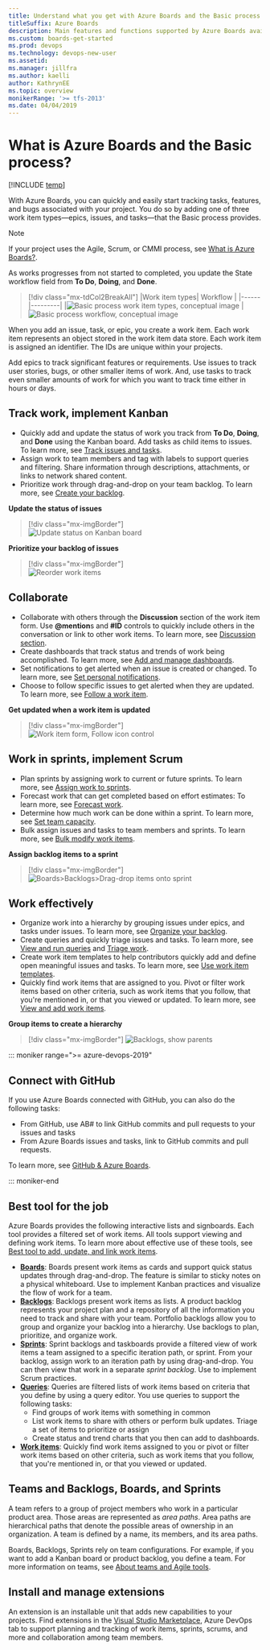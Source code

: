 ```yaml
---
title: Understand what you get with Azure Boards and the Basic process  
titleSuffix: Azure Boards
description: Main features and functions supported by Azure Boards available from Azure DevOps Services and Team Foundation Server (TFS) 
ms.custom: boards-get-started
ms.prod: devops
ms.technology: devops-new-user
ms.assetid:  
ms.manager: jillfra
ms.author: kaelli
author: KathrynEE
ms.topic: overview
monikerRange: '>= tfs-2013'
ms.date: 04/04/2019
---
```


# What is Azure Boards and the Basic process?

[!INCLUDE [temp](../_shared/version-vsts-only.md)]

With Azure Boards, you can quickly and easily start tracking tasks, features, and bugs associated with your project. You do so by adding one of three work item types&mdash;epics, issues, and tasks&mdash;that the Basic process provides. 

> [!NOTE]  
> If your project uses the Agile, Scrum, or CMMI process, see [What is Azure Boards?](what-is-azure-boards.md).  

As works progresses from not started to completed, you update the State workflow field from **To Do**, **Doing**, and **Done**.

> [!div class="mx-tdCol2BreakAll"]
> |Work item types| Workflow |
> |------|---------|
> |![Basic process work item types, conceptual image](_img/track-issues/basic-process-epics-issues-tasks.png) | ![Basic process workflow, conceptual image](_img/track-issues/basic-process-workflow.png) 

When you add an issue, task, or epic, you create a work item. Each work item represents an object stored in the work item data store. Each work item is assigned an identifier. The IDs are unique within your projects.

Add epics to track significant features or requirements. Use issues to track user stories, bugs, or other smaller items of work. And, use tasks to track even smaller amounts of work for which you want to track time either in hours or days.




## Track work, implement Kanban

- Quickly add and update the status of work you track from **To Do**, **Doing**, and **Done** using the Kanban board. Add tasks as child items to issues. To learn more, see [Track issues and tasks](track-issues-tasks.md).  
- Assign work to team members and tag with labels to support queries and filtering. Share information through descriptions, attachments, or links to network shared content.  
- Prioritize work through drag-and-drop on your team backlog. To learn more, see [Create your backlog](../backlogs/create-your-backlog.md).

**Update the status of issues**
> [!div class="mx-imgBorder"]  
> ![Update status on Kanban board](_img/track-issues/update-status.png)  

**Prioritize your backlog of issues**
> [!div class="mx-imgBorder"]  
> ![Reorder work items](_img/about-boards/reorder-backlog.png)  

## Collaborate

- Collaborate with others through the **Discussion** section of the work item form. Use <strong>@mention</strong>s and **#ID** controls to quickly include others in the conversation or link to other work items. To learn more, see [Discussion section](track-issues-tasks.md#discussion).  
- Create dashboards that track status and trends of work being accomplished. To learn more, see [Add and manage dashboards](../../report/dashboards/dashboards.md).  
- Set notifications to get alerted when an issue is created or changed. To learn more, see [Set personal notifications](../../notifications/howto-manage-personal-notifications.md).  
- Choose to follow specific issues to get alerted when they are updated. To learn more, see [Follow a work item](../work-items/follow-work-items.md).  

**Get updated when a work item is updated**
> [!div class="mx-imgBorder"]  
> ![Work item form, Follow icon control](_img/about-boards/issue-form-follow.png)  

## Work in sprints, implement Scrum

- Plan sprints by assigning work to current or future sprints. To learn more, see [Assign work to sprints](../sprints/assign-work-sprint.md).
- Forecast work that can get completed based on effort estimates: To learn more, see [Forecast work](../sprints/forecast.md).  
- Determine how much work can be done within a sprint.  To learn more, see [Set team capacity](../sprints/set-capacity.md).  
- Bulk assign issues and tasks to team members and sprints. To learn more, see [Bulk modify work items](../backlogs/bulk-modify-work-items.md).  

**Assign backlog items to a sprint**
> [!div class="mx-imgBorder"]  
> ![Boards>Backlogs>Drag-drop items onto sprint](_img/about-boards/sprint-planning-issues.png)  

## Work effectively

- Organize work into a hierarchy by grouping issues under epics, and tasks under issues. To learn more, see [Organize your backlog](../backlogs/organize-backlog.md).
- Create queries and quickly triage issues and tasks. To learn more, see [View and run queries](../queries/view-run-query.md) and [Triage work](../queries/triage-work-items.md).
- Create work item templates to help contributors quickly add and define open meaningful issues and tasks. To learn more, see [Use work item templates](../backlogs/work-item-template.md).  
- Quickly find work items that are assigned to you. Pivot or filter work items based on other criteria, such as work items that you follow, that you're mentioned in, or that you viewed or updated. To learn more, see [View and add work items](../work-items/view-add-work-items.md).  

**Group items to create a hierarchy**
> [!div class="mx-imgBorder"]
> ![Backlogs, show parents](_img/about-boards/hierarchy.png) 

::: moniker range=">= azure-devops-2019"

## Connect with GitHub 

If you use Azure Boards connected with GitHub, you can also do the following tasks:

- From GitHub, use AB# to link GitHub commits and pull requests to your issues and tasks
- From Azure Boards issues and tasks, link to GitHub commits and pull requests.

To learn more, see [GitHub & Azure Boards](../github/index.md).  

::: moniker-end

## Best tool for the job

Azure Boards provides the following interactive lists and signboards. Each tool provides a filtered set of work items. All tools support viewing and defining work items. To learn more about effective use of these tools, see  [Best tool to add, update, and link work items](../work-items/best-tool-add-update-link-work-items.md).

- [**Boards**](../boards/kanban-quickstart.md): Boards present work items as cards and support quick status updates through drag-and-drop. The feature is similar to sticky notes on a physical whiteboard. Use to implement Kanban practices and visualize the flow of work for a team. 
- [**Backlogs**](../backlogs/create-your-backlog.md): Backlogs present work items as lists. A product backlog represents your project plan and a repository of all the information you need to track and share with your team. Portfolio backlogs allow you to group and organize your backlog into a hierarchy. Use backlogs to plan, prioritize, and organize work.  
- [**Sprints**](../sprints/assign-work-sprint.md): Sprint backlogs and taskboards provide a filtered view of work items a team assigned to a specific iteration path, or sprint. From your backlog, assign work to an iteration path by using drag-and-drop. You can then view that work in a separate *sprint backlog*. Use to implement Scrum practices.
- [**Queries**](../queries/view-run-query.md): Queries are filtered lists of work items based on criteria that you define by using a query editor. You use queries to support the following tasks:
	- Find groups of work items with something in common  
	- List work items to share with others or perform bulk updates. Triage a set of items to prioritize or assign  
	- Create status and trend charts that you then can add to dashboards.  
- [**Work items**](../work-items/view-add-work-items.md): Quickly find work items assigned to you or pivot or filter work items based on other criteria, such as work items that you follow, that you're mentioned in, or that you viewed or updated.

<a id="scale" />

## Teams and Backlogs, Boards, and Sprints

A team refers to a group of project members who work in a particular product area. Those areas are represented as *area paths*. Area paths are hierarchical paths that denote the possible areas of ownership in an organization. A team is defined by a name, its members, and its area paths.

Boards, Backlogs, Sprints rely on team configurations. For example, if you want to add a Kanban board or product backlog, you define a team. For more information on teams, see [About teams and Agile tools](../../organizations/settings/about-teams-and-settings.md).

## Install and manage extensions

An extension is an installable unit that adds new capabilities to your projects. Find extensions in the [Visual Studio Marketplace](https://marketplace.visualstudio.com/azuredevops), Azure DevOps tab to support planning and tracking of work items, sprints, scrums, and more and collaboration among team members.  
